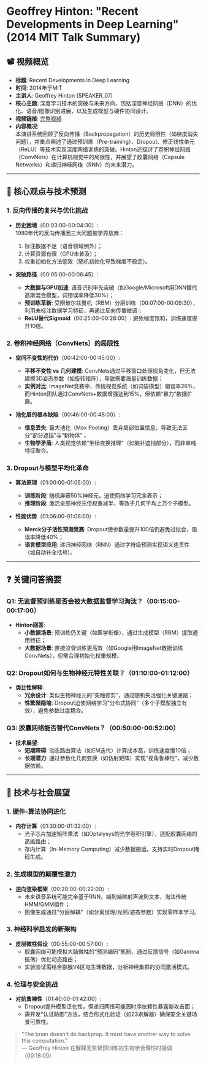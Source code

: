 # Geoffrey Hinton: "Recent Developments in Deep Learning" (2014 MIT Talk Summary)

## 📽️ 视频概览
- **标题**: Recent Developments in Deep Learning  
- **时间**: 2014年于MIT  
- **主讲人**: Geoffrey Hinton (SPEAKER_07)  
- **核心主题**: 深度学习技术的突破与未来方向，包括深度神经网络（DNN）的优化、语音/图像识别进展，以及生成模型与硬件协同设计。
- **视频链接**: [完整视频](https://www.youtube.com/watch?v=vShMxxqtDDs)  
- **内容概况**:  
  本演讲系统回顾了反向传播（Backpropagation）的历史局限性（如梯度消失问题），并重点阐述了通过预训练（Pre-training）、Dropout、修正线性单元（ReLU）等技术实现深度网络训练的突破。Hinton还探讨了卷积神经网络（ConvNets）在计算机视觉中的局限性，并展望了胶囊网络（Capsule Networks）和递归神经网络（RNN）的未来潜力。

---

## 🎯 核心观点与技术预测

### 1. **反向传播的复兴与优化挑战**
- **历史困境**（00:03:00-00:04:30）:  
  1980年代的反向传播因三大问题被学界放弃：  
  1. 标注数据不足（语音领域例外）；  
  2. 计算资源有限（GPU未普及）；  
  3. 权重初始化方法低效（随机初始化导致梯度不稳定）。  

- **突破路径**（00:05:00-00:06:45）:  
  - **大数据与GPU加速**: 语音识别率先突破（如Google/Microsoft用DNN替代高斯混合模型，词错误率降低30%）；  
  - **预训练革新**: 受限玻尔兹曼机（RBM）分层训练（00:07:00-00:09:30），利用未标注数据学习特征，再通过反向传播微调；  
  - **ReLU替代Sigmoid**（00:25:00-00:28:00）: 避免梯度饱和，训练速度提升10倍。

### 2. **卷积神经网络（ConvNets）的局限性**
- **空间不变性的代价**（00:42:00-00:45:00）:  
  - **平移不变性 vs 几何建模**: ConvNets通过平移窗口处理视角变化，但无法建模3D姿态参数（如旋转矩阵），导致需要海量训练数据；  
  - **实例对比**: ImageNet竞赛中，传统视觉系统（如词袋模型）错误率26%，而Hinton团队通过ConvNets+数据增强达到15%，但依赖“暴力”数据扩展。  

- **池化层的根本缺陷**（00:46:00-00:48:00）:  
  - **信息丢失**: 最大池化（Max Pooling）丢弃局部位置信息，导致无法区分“部分遮挡”与“新物体”；  
  - **生物学矛盾**: 人类视觉依赖“坐标变换推理”（如脑补遮挡部分），而非单纯特征聚合。

### 3. **Dropout与模型平均化革命**
- **算法原理**（01:00:00-01:05:00）:  
  - **训练阶段**: 随机屏蔽50%神经元，迫使网络学习冗余表示；  
  - **推理阶段**: 激活全部神经元但权重减半，等效于几何平均上万个子模型。  

- **性能优势**（01:06:00-01:08:00）:  
  - **Merck分子活性预测竞赛**: Dropout使参数量提升100倍仍避免过拟合，错误率降低40%；  
  - **语言模型应用**: 递归神经网络（RNN）通过字符级预测实现语义连贯性（如自动补全括号）。

---

## ❓ 关键问答摘要

### Q1: 无监督预训练是否会被大数据监督学习淘汰？（00:15:00-00:17:00）
- **Hinton回答**:  
  - **小数据场景**: 预训练仍关键（如医学影像），通过生成模型（RBM）提取通用特征；  
  - **大数据场景**: 直接监督训练更高效（如Google用ImageNet数据训练ConvNets），但需合理初始化权重规模。

### Q2: Dropout如何与生物神经元特性关联？（01:10:00-01:12:00）
- **类比性解释**:  
  - **冗余设计**: 类似生物神经元的“突触修剪”，通过随机失活强化关键通路；  
  - **性繁殖隐喻**: Dropout迫使网络学习“分布式协同”（多个子模型独立有效），避免参数过度耦合。

### Q3: 胶囊网络能否替代ConvNets？（00:50:00-00:52:00）
- **技术展望**:  
  - **短期障碍**: 动态路由算法（如EM迭代）计算成本高，训练速度慢10倍；  
  - **长期潜力**: 通过参数化几何变换（如仿射矩阵）实现“视角鲁棒性”，减少数据依赖。

---

## 🔮 技术与社会展望

### 1. **硬件-算法协同进化**
- **内存计算**（01:30:00-01:32:00）:  
  - 光子芯片加速矩阵乘法（如Optalysys的光学卷积引擎），适配胶囊网络的高维路由；  
  - 存内计算（In-Memory Computing）减少数据搬运，支持实时Dropout掩码生成。

### 2. **生成模型的颠覆性潜力**
- **逆向渲染框架**（00:20:00-00:22:00）:  
  - 未来语音系统可能完全基于RNN，端到端映射声波到文本，淘汰传统HMM/GMM组件；  
  - 图像生成通过“分层解耦”（如分离纹理/光照/姿态参数）实现零样本学习。

### 3. **神经科学启发的新架构**
- **皮层微柱假设**（00:55:00-00:57:00）:  
  - 胶囊网络可能模拟大脑微柱的“预测编码”机制，通过反馈信号（如Gamma振荡）优化动态路由；  
  - 实验验证需结合猕猴V4区电生理数据，分析神经集群的协同激活模式。

### 4. **伦理与安全挑战**
- **对抗鲁棒性**（01:40:00-01:42:00）:  
  - Dropout提升模型泛化性，但递归网络可能因时序依赖性暴露新攻击面；  
  - 需开发“认证防御”方法，结合形式化验证（如Z3求解器）确保安全关键场景可靠性。

> "The brain doesn't do backprop. It must have another way to solve this computation."  
> — Geoffrey Hinton 在解释无监督预训练的生物学合理性时强调（00:18:00）
